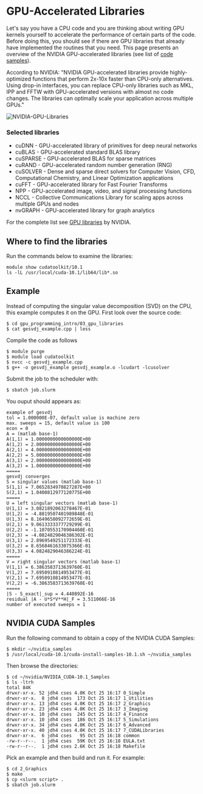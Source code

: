 # GPU-Accelerated Libraries

Let's say you have a CPU code and you are thinking about writing GPU kernels yourself to accelerate the performance of certain parts of the code. Before doing this, you should see if there are GPU libraries that already have implemented the routines that you need. This page presents an overview of the NVIDIA GPU-accelerated libraries (see list of [code samples](http://docs.nvidia.com/cuda/cuda-samples/index.html#cudalibraries)).

According to NVIDIA: "NVIDIA GPU-accelerated libraries provide highly-optimized functions that perform 2x-10x faster than CPU-only alternatives. Using drop-in interfaces, you can replace CPU-only libraries such as MKL, IPP and FFTW with GPU-accelerated versions with almost no code changes. The libraries can optimally scale your application across multiple GPUs."

![NVIDIA-GPU-Libraries](https://developer.nvidia.com/sites/default/files/pictures/2017/acceleration.png)

### Selected libraries

+ cuDNN - GPU-accelerated library of primitives for deep neural networks
+ cuBLAS - GPU-accelerated standard BLAS library
+ cuSPARSE - GPU-accelerated BLAS for sparse matrices
+ cuRAND - GPU-accelerated random number generation (RNG)
+ cuSOLVER - Dense and sparse direct solvers for Computer Vision, CFD, Computational Chemistry, and Linear Optimization applications
+ cuFFT - GPU-accelerated library for Fast Fourier Transforms
+ NPP - GPU-accelerated image, video, and signal processing functions
+ NCCL - Collective Communications Library for scaling apps across multiple GPUs and nodes
+ nvGRAPH - GPU-accelerated library for graph analytics

For the complete list see [GPU libraries](https://developer.nvidia.com/gpu-accelerated-libraries) by NVIDIA.

## Where to find the libraries

Run the commands below to examine the libraries:

```
module show cudatoolkit/10.1
ls -lL /usr/local/cuda-10.1/lib64/lib*.so
```

## Example

Instead of computing the singular value decomposition (SVD) on the CPU, this example computes it on the GPU. First look over the source code:

```
$ cd gpu_programming_intro/03_gpu_libraries
$ cat gesvdj_example.cpp | less
```

Compile the code as follows

```
$ module purge
$ module load cudatoolkit
$ nvcc -c gesvdj_example.cpp
$ g++ -o gesvdj_example gesvdj_example.o -lcudart -lcusolver
```

Submit the job to the scheduler with:

```
$ sbatch job.slurm
```

You ouput should appears as:

```
example of gesvdj 
tol = 1.000000E-07, default value is machine zero 
max. sweeps = 15, default value is 100
econ = 0 
A = (matlab base-1)
A(1,1) = 1.0000000000000000E+00
A(1,2) = 2.0000000000000000E+00
A(2,1) = 4.0000000000000000E+00
A(2,2) = 5.0000000000000000E+00
A(3,1) = 2.0000000000000000E+00
A(3,2) = 1.0000000000000000E+00
=====
gesvdj converges 
S = singular values (matlab base-1)
S(1,1) = 7.0652834970827287E+00
S(2,1) = 1.0400812977120775E+00
=====
U = left singular vectors (matlab base-1)
U(1,1) = 3.0821892063278467E-01
U(1,2) = -4.8819507401989848E-01
U(1,3) = 8.1649658092772659E-01
U(2,1) = 9.0613333377729299E-01
U(2,2) = -1.1070553170904460E-01
U(2,3) = -4.0824829046386302E-01
U(3,1) = 2.8969549251172333E-01
U(3,2) = 8.6568461633075366E-01
U(3,3) = 4.0824829046386224E-01
=====
V = right singular vectors (matlab base-1)
V(1,1) = 6.3863583713639760E-01
V(1,2) = 7.6950910814953477E-01
V(2,1) = 7.6950910814953477E-01
V(2,2) = -6.3863583713639760E-01
=====
|S - S_exact|_sup = 4.440892E-16 
residual |A - U*S*V**H|_F = 3.511066E-16 
number of executed sweeps = 1
```

## NVIDIA CUDA Samples

Run the following command to obtain a copy of the NVIDIA CUDA Samples:

```
$ mkdir ~/nvidia_samples
$ /usr/local/cuda-10.1/cuda-install-samples-10.1.sh ~/nvidia_samples
```

Then browse the directories:

```
$ cd ~/nvidia/NVIDIA_CUDA-10.1_Samples
$ ls -ltrh
total 84K
drwxr-xr-x. 52 jdh4 cses 4.0K Oct 25 16:17 0_Simple
drwxr-xr-x.  8 jdh4 cses  173 Oct 25 16:17 1_Utilities
drwxr-xr-x. 13 jdh4 cses 4.0K Oct 25 16:17 2_Graphics
drwxr-xr-x. 23 jdh4 cses 4.0K Oct 25 16:17 3_Imaging
drwxr-xr-x. 10 jdh4 cses  245 Oct 25 16:17 4_Finance
drwxr-xr-x. 10 jdh4 cses  186 Oct 25 16:17 5_Simulations
drwxr-xr-x. 34 jdh4 cses 4.0K Oct 25 16:17 6_Advanced
drwxr-xr-x. 40 jdh4 cses 4.0K Oct 25 16:17 7_CUDALibraries
drwxr-xr-x.  6 jdh4 cses   95 Oct 25 16:18 common
-rw-r--r--.  1 jdh4 cses  59K Oct 25 16:18 EULA.txt
-rw-r--r--.  1 jdh4 cses 2.6K Oct 25 16:18 Makefile
```

Pick an example and then build and run it. For example:

```
$ cd 2_Graphics
$ make
$ cp <slurm script> .
$ sbatch job.slurm
```

